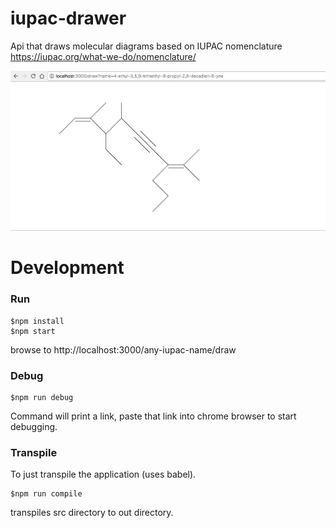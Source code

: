 # iupac-drawer
Api that draws molecular diagrams based on IUPAC nomenclature https://iupac.org/what-we-do/nomenclature/

![screen shot](https://raw.githubusercontent.com/zackpudil/iupac-drawer/master/screenshot.png)

# Development

### Run
```
$npm install
$npm start
```

browse to http://localhost:3000/any-iupac-name/draw

### Debug
```
$npm run debug
```
Command will print a link, paste that link into chrome browser to start debugging.

### Transpile
To just transpile the application (uses babel).
```
$npm run compile
```

transpiles src directory to out directory.
